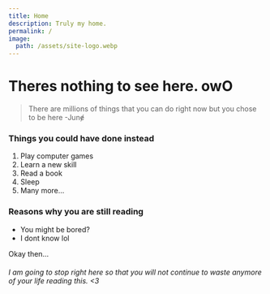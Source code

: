 ```yaml
---
title: Home
description: Truly my home.
permalink: /
image:
  path: /assets/site-logo.webp
---
```

# Theres nothing to see here. owO
 > There are millions of things that you can do right now but you chose to be here
 > -Junɇ

### Things you could have done instead
1. Play computer games
2. Learn a new skill
3. Read a book
4. Sleep
5. Many more...

### Reasons why you are still reading
- You might be bored?
- I dont know lol

Okay then...

###### I am going to stop right here so that you will not continue to waste anymore of your life reading this. <3